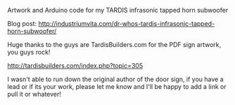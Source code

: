 Artwork and Arduino code for my TARDIS infrasonic tapped horn subwoofer

Blog post: http://industriumvita.com/dr-whos-tardis-infrasonic-tapped-horn-subwoofer/

Huge thanks to the guys are TardisBuilders.com for the PDF sign artwork, you guys rock!

http://tardisbuilders.com/index.php?topic=305

I wasn't able to run down the original author of the door sign, if you have a lead or if its your work, please let me know and I'll be happy to add a link or pull it or whatever!